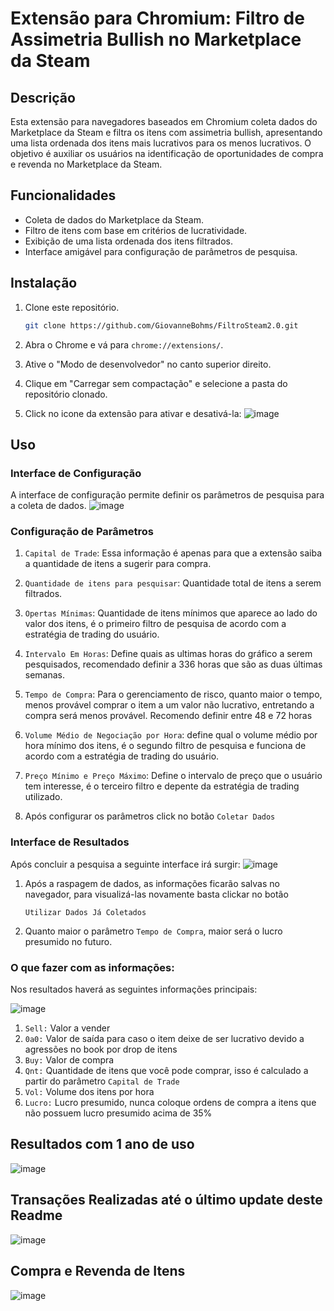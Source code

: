 # Extensão para Chromium: Filtro de Assimetria Bullish no Marketplace da Steam

## Descrição

Esta extensão para navegadores baseados em Chromium coleta dados do Marketplace da Steam e filtra os itens com assimetria bullish, apresentando uma lista ordenada dos itens mais lucrativos para os menos lucrativos. O objetivo é auxiliar os usuários na identificação de oportunidades de compra e revenda no Marketplace da Steam.

## Funcionalidades

- Coleta de dados do Marketplace da Steam.
- Filtro de itens com base em critérios de lucratividade.
- Exibição de uma lista ordenada dos itens filtrados.
- Interface amigável para configuração de parâmetros de pesquisa.

## Instalação

1. Clone este repositório.
    ```bash
    git clone https://github.com/GiovanneBohms/FiltroSteam2.0.git
    ```

2. Abra o Chrome e vá para `chrome://extensions/`.

3. Ative o "Modo de desenvolvedor" no canto superior direito.

4. Clique em "Carregar sem compactação" e selecione a pasta do repositório clonado.
5. Click no icone da extensão para ativar e desativá-la: ![image](https://github.com/GiovanneBohms/FiltroSteam2.0/assets/13811860/15e0e9e4-87da-40bf-85fa-7c52aef658f0)

## Uso

### Interface de Configuração

A interface de configuração permite definir os parâmetros de pesquisa para a coleta de dados.
![image](https://github.com/GiovanneBohms/FiltroSteam2.0/assets/13811860/64e6346e-5278-4d70-9899-8847ffa6f392)

### Configuração de Parâmetros
1. `Capital de Trade`: Essa informação é apenas para que a extensão saiba a quantidade de itens a sugerir para compra.
2. `Quantidade de itens para pesquisar`: Quantidade total de itens a serem filtrados.
3. `Opertas Mínimas`: Quantidade de itens mínimos que aparece ao lado do valor dos itens, é o primeiro filtro de pesquisa de acordo com a estratégia de trading do usuário.
4. `Intervalo Em Horas`: Define quais as ultimas horas do gráfico a serem pesquisados, recomendado definir a 336 horas que são as duas últimas semanas.
5. `Tempo de Compra`: Para o gerenciamento de risco, quanto maior o tempo, menos provável comprar o item a um valor não lucrativo, entretando a compra será menos provável. Recomendo definir entre 48 e 72 horas
6. `Volume Médio de Negociação por Hora`: define qual o volume médio por hora mínimo dos itens, é o segundo filtro de pesquisa e funciona de acordo com a estratégia de trading do usuário.
7. `Preço Mínimo e Preço Máximo`: Define o intervalo de preço que o usuário tem interesse, é o terceiro filtro e depente da estratégia de trading utilizado.

8. Após configurar os parâmetros click no botão `Coletar Dados`

### Interface de Resultados
Após concluir a pesquisa a seguinte interface irá surgir:
![image](https://github.com/GiovanneBohms/FiltroSteam2.0/assets/13811860/fa40dc54-4a00-4e5b-9e21-90dd54cfe5ea)
1. Após a raspagem de dados, as informações ficarão salvas no navegador, para visualizá-las novamente basta clickar no botão

   `Utilizar Dados Já Coletados`
4. Quanto maior o parâmetro `Tempo de Compra`, maior será o lucro presumido no futuro.

### O que fazer com as informações:
Nos resultados haverá as seguintes informações principais:

![image](https://github.com/GiovanneBohms/FiltroSteam2.0/assets/13811860/3f6e284b-3e98-4252-a33e-019e8e0d4a51)


1. `Sell:` Valor a vender
2. `0a0:` Valor de saída para caso o item deixe de ser lucrativo devido a agressões no book por drop de itens
3. `Buy:` Valor de compra
4. `Qnt:` Quantidade de itens que você pode comprar, isso é calculado a partir do parâmetro `Capital de Trade`
5. `Vol:` Volume dos itens por hora
6. `Lucro:` Lucro presumido, nunca coloque ordens de compra a itens que não possuem lucro presumido acima de 35%

 ## Resultados com 1 ano de uso

![image](https://github.com/GiovanneBohms/FiltroSteam2.0/assets/13811860/2d36860f-5dea-4993-871d-019d66f8be6c)

## Transações Realizadas até o último update deste Readme
![image](https://github.com/GiovanneBohms/FiltroSteam2.0/assets/13811860/5d13941a-7eff-44da-ab99-1601806c7e62)

## Compra e Revenda de Itens
![image](https://github.com/GiovanneBohms/FiltroSteam2.0/assets/13811860/cd7d6a0b-a3fe-4ed2-a0ac-d4fadafa830d)


